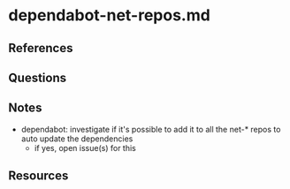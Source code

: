 # dependabot-net-repos.md


## References

## Questions

## Notes
- dependabot: investigate if it's possible to add it to all the net-* repos to auto update the dependencies
    - if yes, open issue(s) for this
## Resources
